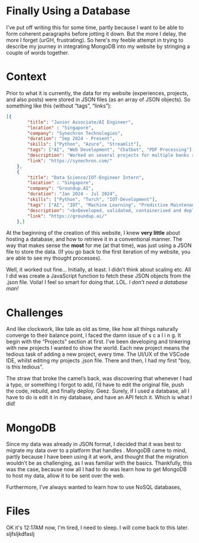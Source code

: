 # Finally Using a Database

I've put off writing this for some time, partly because I want to be able to form coherent paragraphs before jotting it down. But the more I delay, the more I forget (urGH, frustrating). So here's my feeble attempt in trying to describe my journey in integrating MongoDB into my website by stringing a couple of words together.

# Context

Prior to what it is currently, the data for my website (experiences, projects, and also posts) were stored in JSON files (as an array of JSON objects). So something like this (without “tags”, “links”):

```json
[{
        "title": "Junior Associate/AI Engineer",
        "location" : "Singapore",
        "company": "Synechron Technologies",
        "duration": "Sep 2024 - Present",
        "skills": ["Python", "Azure", "Streamlit"],
        "tags": ["AI", "Web Development", "Chatbot", "PDF Processing"],
        "description": "Worked on several projects for multiple banks residing in Singapore. Projects are usually <b>AI-oriented</b>, and developed using <b>Azure services</b> such as <b>Azure OpenAI and Azure Computer Vision</b>. One such project involved training a invoice processing model using Azure Form Recognizer, to extract key information from invoices, such as invoice number, date, and amount. Another project involved developing a Streamlit Chatbot that allows employees to <b>query their company's knowledge base</b>, and retrieve relevant documents and information using <b>Retrieval Augmented Generation (RAG)</b>.",
        "link": "https://synechron.com/"
    },
    {
        "title": "Data Science/IOT-Engineer Intern",
        "location" : "Singapore",
        "company": "Groundup.AI",
        "duration": "Jan 2024 - Jul 2024",
        "skills": ["Python", "Torch", "IOT-Development"],
        "tags": ["AI", "IOT", "Machine Learning", "Predictive Maintenance"],
        "description": "<b>Developed, validated, containerised and deployed</b> predictive maintenance Machine Learning models with audio files converted into a spectrogram as training data, on <b>edge computing devices</b> like <b>Google's Coral Dev Board and Raspberry Pi</b>. The models were trained to <b>detect anomalies</b> in the audio data, and were able to predict when a machine was malfunctioning, allowing for proactive and predictive maintenance.",
        "link": "https://groundup.ai/"
    },]
```

At the beginning of the creation of this website, I knew **very little** about hosting a database, and how to retrieve it in a conventional manner. The way that makes sense the **most** for me (at that time), was just using a JSON file to store the data. (If you go back to the first iteration of my website, you are able to see my thought processes). 

Well, it worked out fine… Initially, at least. I didn’t think about scaling etc. All I did was create a JavaScript function to fetch these JSON objects from the .json file. Voila! I feel so smart for doing that. LOL. *I don’t need a database man!* 

# Challenges

And like clockwork, like tale as old as time, like how all things naturally converge to their balance point, I faced the damn issue of s c a l i n g. It begin with the “Projects” section at first. I’ve been developing and tinkering with new projects I wanted to show the world. Each new project means the tedious task of adding a new project, every time. The UI/UX of the VSCode IDE, whilst editing my projects .json file. There and then, I had my first “boy, is this tedious”. 

The straw that broke the camel’s back, was discovering that whenever I had a typo, or something I forgot to add, I’d have to edit the original file, push the code, rebuild, and finally deploy. Geez. Surely, if I used a database, all I have to do is edit it in my database, and have an API fetch it. Which is what I did!

# MongoDB

Since my data was already in JSON format, I decided that it was best to migrate my data over to a platform that handles . MongoDB came to mind, partly because I have been using it at work, and thought that the migration wouldn’t be as challenging, as I was familiar with the basics. Thankfully, this was the case, because now all I had to do was learn how to get MongoDB to host my data, allow it to be sent over the web.

Furthermore, I’ve always wanted to learn how to use NoSQL databases, 

# Files

OK it's 12:17AM now, I'm tired, I need to sleep. I will come back to this later. sljfsljkdfaslj